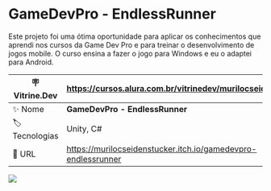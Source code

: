 # GameDevPro - EndlessRunner

Este projeto foi uma ótima oportunidade para aplicar os conhecimentos que aprendi nos cursos da Game Dev Pro e para treinar o desenvolvimento de jogos mobile.
O curso ensina a fazer o jogo para Windows e eu o adaptei para Android.

| :placard: Vitrine.Dev |https://cursos.alura.com.br/vitrinedev/murilocseidenstucker|
| -------------  | --- |
| :sparkles: Nome        | **GameDevPro - EndlessRunner**
| :label: Tecnologias | Unity, C#
| :rocket: URL         | https://murilocseidenstucker.itch.io/gamedevpro-endlessrunner

<!-- Inserir imagem com a #vitrinedev ao final do link -->
![](https://img.itch.zone/aW1hZ2UvMTk0MjMxOC8xMTQxODk5OS5qcGVn/original/RNPqZt.jpeg#vitrinedev)
